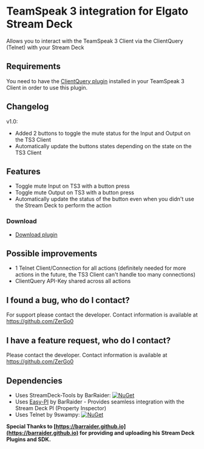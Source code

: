 # TeamSpeak 3 integration for Elgato Stream Deck

Allows you to interact with the TeamSpeak 3 Client via the ClientQuery (Telnet) with your Stream Deck

## Requirements
You need to have the [ClientQuery plugin](https://www.myteamspeak.com/addons/943dd816-7ef2-48d7-82b8-d60c3b9b10b3) installed in your TeamSpeak 3 Client in order to use this plugin.

## Changelog
v1.0:
- Added 2 buttons to toggle the mute status for the Input and Output on the TS3 Client
- Automatically update the buttons states depending on the state on the TS3 Client

## Features
- Toggle mute Input on TS3 with a button press
- Toggle mute Output on TS3 with a button press
- Automatically update the status of the button even when you didn't use the Stream Deck to perform the action

### Download

* [Download plugin](https://github.com/ZerGo0/streamdeck-teamspeak3integration/releases/)

## Possible improvements
- 1 Telnet Client/Connection for all actions (definitely needed for more actions in the future, the TS3 Client can't handle too many connections)
- ClientQuery API-Key shared across all actions

## I found a bug, who do I contact?
For support please contact the developer. Contact information is available at <https://github.com/ZerGo0>

## I have a feature request, who do I contact?
Please contact the developer. Contact information is available at <https://github.com/ZerGo0>

## Dependencies
* Uses StreamDeck-Tools by BarRaider: [![NuGet](https://img.shields.io/nuget/v/streamdeck-tools.svg?style=flat)](https://www.nuget.org/packages/streamdeck-tools)
* Uses [Easy-PI](https://github.com/BarRaider/streamdeck-easypi) by BarRaider - Provides seamless integration with the Stream Deck PI (Property Inspector)
* Uses Telnet by 9swampy: [![NuGet](https://img.shields.io/nuget/v/Telnet.svg?style=flat)](https://www.nuget.org/packages/Telnet)

**Special Thanks to [https://barraider.github.io](https://barraider.github.io) for providing and uploading his Stream Deck Plugins and SDK.**